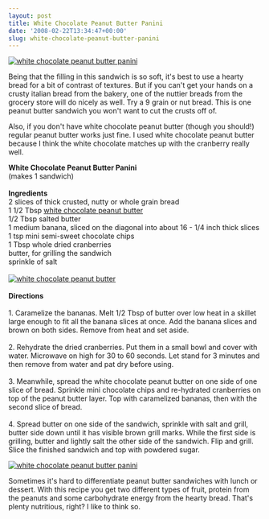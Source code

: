 ```yaml
---
layout: post
title: White Chocolate Peanut Butter Panini
date: '2008-02-22T13:34:47+00:00'
slug: white-chocolate-peanut-butter-panini
---
```

<a href="http://www.flickr.com/photos/kstar810/2283876157/in/photostream/"><img src="http://farm3.static.flickr.com/2070/2283876157_b2ea2a5c7d.jpg?v=0" alt="white chocolate peanut butter panini" /></a>

Being that the filling in this sandwich is so soft, it's best to use a hearty bread for a bit of contrast of textures. But if you can't get your hands on a crusty italian bread from the bakery, one of the nuttier breads from the grocery store will do nicely as well. Try a 9 grain or nut bread. This is one peanut butter sandwich you won't want to cut the crusts off of. 

Also, if you don't have white chocolate peanut butter (though you should!) regular peanut butter works just fine. I used white chocolate peanut butter because I think the white chocolate matches up with the cranberry really well. 

<div class="recipe">
<strong>White Chocolate Peanut Butter Panini</strong><br>
(makes 1 sandwich)<br>
<br>
<strong>Ingredients </strong><br>
2 slices of thick crusted, nutty or whole grain bread<br>
1 1/2 Tbsp <a href="http://www.ilovepeanutbutter.com/detail_17010005__4.html">white chocolate peanut butter</a><br>
1/2 Tbsp salted butter<br>
1 medium banana, sliced on the diagonal into about 16 - 1/4 inch thick slices<br>
1 tsp mini semi-sweet chocolate chips<br>
1 Tbsp whole dried cranberries <br>
butter, for grilling the sandwich<br>
sprinkle of salt<br>
<br>
<a href="http://www.flickr.com/photos/kstar810/2283876019/"><img src="http://farm3.static.flickr.com/2269/2283876019_49b7e84334.jpg?v=0" alt="white chocolate peanut butter" /></a><br>
<br>
<strong>Directions</strong><br>
<br>
1. Caramelize the bananas. Melt 1/2 Tbsp of butter over low heat in a skillet large enough to fit all the banana slices at once. Add the banana slices and brown on both sides. Remove from heat and set aside.<br>
<br>
2. Rehydrate the dried cranberries. Put them in a small bowl and cover with water. Microwave on high for 30 to 60 seconds. Let stand for 3 minutes and then remove from water and pat dry before using.<br>
<br>
3. Meanwhile, spread the white chocolate peanut butter on one side of one slice of bread. Sprinkle mini chocolate chips and re-hydrated cranberries on top of the peanut butter layer. Top with caramelized bananas, then with the second slice of bread. <br>
<br>
4. Spread butter on one side of the sandwich, sprinkle with salt and grill, butter side down until it has visible brown grill marks. While the first side is grilling, butter and lightly salt the other side of the sandwich. Flip and grill. Slice the finished sandwich and top with powdered sugar.
</div>

<a href="http://www.flickr.com/photos/kstar810/2284664574/in/photostream/"><img src="http://farm3.static.flickr.com/2100/2284664574_4015ddb8d0.jpg?v=0" alt="white chocolate peanut butter panini" /></a>

Sometimes it's hard to differentiate peanut butter sandwiches with lunch or dessert. With this recipe you get two different types of fruit, protein from the peanuts and some carbohydrate energy from the hearty bread. That's plenty nutritious, right? I like to think so.

